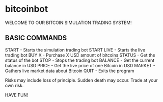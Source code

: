 # bitcoinbot

WELCOME TO OUR BITCOIN SIMULATION TRADING SYSTEM!

BASIC COMMANDS
---------------
START - Starts the simulation trading bot 
START LIVE - Starts the live trading bot 
BUY X - Purchase X USD amount of bitcoins 
STATUS - Get the status of the bot 
STOP - Stops the trading bot 
BALANCE - Get the current balance in USD 
PRICE - Get the live price of one Bitcoin in USD 
MARKET - Gathers live market data about Bitcoin 
QUIT - Exits the program 

Risks may include loss of principle. 
Sudden death may occur. Trade at your own risk. 

HAVE FUN! 